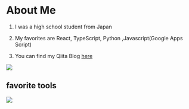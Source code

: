 # About Me

1. I was a high school student from Japan

2. My favorites are React, TypeScript, Python ,Javascript(Google Apps Script)

3. You can find my Qiita Blog [here](https://qiita.com/harumaru870)

![](https://github-readme-stats.vercel.app/api/top-langs?username=harumaru870&show_icons=true&locale=en&layout=compact)

## favorite tools

<img src="https://skillicons.dev/icons?i=html,css,js,typescript,python,react,aws,ae,figma,ai,vercel,ps,vscode" /> <br /><br />
